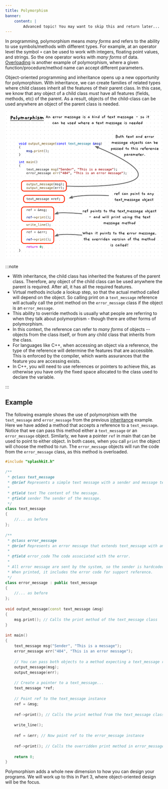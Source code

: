```yaml
---
title: Polymorphism
banner:
    content: |
        Advanced topic! You may want to skip this and return later...
---
```


In programming, polymorphism means *many forms* and refers to the ability to use symbols/methods with different types. For example, at an operator level the symbol `+` can be used to work with integers, floating point values, and strings. So the one operator works with *many forms* of data. [Overloading](/book/part-2-organised-code/2-organising-code/2-trailside/09-overloading) is another example of polymorphism, where a given function/procedure/method name can accept different parameters.

Object-oriented programming and inheritance opens up a new opportunity for polymorphism. With inheritance, we can create families of related types where child classes inherit all the features of their parent class. In this case, we know that any object of a child class *must* have all features (fields, methods, etc) of the parent. As a result, objects of the child-class can be used anywhere an object of the parent class is needed.

![Illustration of polymorphsim](./images/polymorphism.png)

:::note

- With inheritance, the child class has inherited the features of the parent class. Therefore, any object of the child class can be used anywhere the parent is required. After all, it has all the required features.
- Virtual methods include a lookup step, so that the actual method called will depend on the object. So calling print on a `text_message` reference will actually call the print method on the `error_message` class if the object is an `error_message`.
- This ability to override methods is usually what people are referring to when they talk about polymorphism - though there are other forms of polymorphism.
- In this context, the reference can refer to *many forms* of objects -- objects from the class itself, or from any child class that inherits from the class.
- For languages like C++, when accessing an object via a reference, the type of the reference will determine the features that are accessible. This is enforced by the compiler, which wants assurances that the feature you are accessing exists.
- In C++, you will need to use references or pointers to achieve this, as otherwise you have only the fixed space allocated to the class used to declare the variable.

:::

## Example

The following example shows the use of polymorphism with the `text_message` and `error_message` from the previous [inheritance](/book/part-2-organised-code/7-member-functions/0-panorama/03-inheritance) example. Here we have added a method that accepts a reference to a `text_message`. Notice that we can pass this method either a `text_message` or an `error_message` object. Similarly, we have a pointer `ref` in main that can be used to point to either object. In both cases, when you call `print` the object will choose the method to run. The `error_message` objects will run the code from the `error_message` class, as this method is overloaded.

```cpp {29-32,36-57}
#include "splashkit.h"

/**
 * @class text_message
 * @brief Represents a simple text message with a sender and message text.
 *
 * @field text The content of the message.
 * @field sender The sender of the message.
 */
class text_message
{
    //... as before
};

/**
 * @class error_message
 * @brief Represents an error message that extends text_message with an error code.
 * 
 * @field error_code The code associated with the error.
 * 
 * All error message are sent by the system, so the sender is hardcoded to "System".
 * When printed, it includes the error code for support reference.
 */
class error_message : public text_message
{
    //... as before
};

void output_message(const text_message &msg)
{
    msg.print(); // Calls the print method of the text_message class
}

int main()
{
    text_message msg("Sender", "This is a message");
    error_message err("404", "This is an error message");

    // You can pass both objects to a method expecting a text_message reference
    output_message(msg);
    output_message(err);

    // Create a pointer to a text_message...
    text_message *ref;
    
    // Point ref to the text_message instance
    ref = &msg;

    ref->print(); // Calls the print method from the text_message class

    write_line();

    ref = &err; // Now point ref to the error_message instance

    ref->print(); // Calls the overridden print method in error_message

    return 0;
}
```

Polymorphism adds a whole new dimension to how you can design your programs. We will work up to this in Part 3, where object-oriented design will be the focus.
